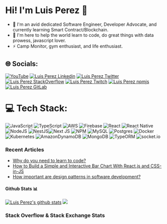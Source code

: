 # Hi! I'm Luis Perez 👋
- 🔭 I'm an avid dedicated Software Engineer, Developer Advocate, and currently learning Smart Contract/Blockchain.
- 👯 I'm here to help the world learn to code, do great things with data prowess, javascript lover.
- ⚡ Camp Monitor, gym enthusiast, and life enthusiast.

## 🌐 Socials:
[![YouTube](https://img.shields.io/badge/YouTube-%23FF0000.svg?logo=YouTube&logoColor=white)](https://www.youtube.com/@perezluisv)
[![Luis Perez Linkedin](https://img.shields.io/badge/LinkedIn-0077B5.svg?logo=linkedin&logoColor=white)](https://www.linkedin.com/in/perezluisv/)
[![Luis Perez Twitter](https://img.shields.io/badge/Twitter-1DA1F2.svg?logo=twitter&logoColor=white)](https://twitter.com/perezluisv)
[![Luis Perez StackOverflow](https://img.shields.io/badge/StackOverflow-F48024.svg?logo=stackoverflow&logoColor=white)](https://stackoverflow.com/users/19291084/luis-perez)
[![Luis Perez Twitch](https://img.shields.io/badge/Twitch-6441A4.svg?logo=twitch&logoColor=white)](https://www.twitch.tv/iperezluis)
[![Luis Perez npmjs](https://img.shields.io/badge/npm-dd1818.svg?logo=npm&logoColor=white)](https://www.npmjs.com/~perezluisv)
[![Luis Perez GitLab](https://img.shields.io/badge/Gitlab-F48024.svg?logo=gitlab&logoColor=white)](https://gitlab.com/iperezluis)

# 💻 Tech Stack:
![JavaScript](https://img.shields.io/badge/javascript-%23323330.svg?style=for-the-badge&logo=javascript&logoColor=%23F7DF1E) ![TypeScript](https://img.shields.io/badge/typescript-%23007ACC.svg?style=for-the-badge&logo=typescript&logoColor=white) ![AWS](https://img.shields.io/badge/AWS-%23FF9900.svg?style=for-the-badge&logo=amazon-aws&logoColor=white) ![Firebase](https://img.shields.io/badge/firebase-%23039BE5.svg?style=for-the-badge&logo=firebase) ![React](https://img.shields.io/badge/react-%2320232a.svg?style=for-the-badge&logo=react&logoColor=%2361DAFB) ![React Native](https://img.shields.io/badge/ReactNative-%2320232a.svg?style=for-the-badge&logo=react&logoColor=%2361DAFB)![NodeJS](https://img.shields.io/badge/node.js-6DA55F?style=for-the-badge&logo=node.js&logoColor=white) ![NestJS](https://img.shields.io/badge/nestjs-%23E0234E.svg?style=for-the-badge&logo=nestjs&logoColor=white)![Next JS](https://img.shields.io/badge/Next-black?style=for-the-badge&logo=next.js&logoColor=white) ![NPM](https://img.shields.io/badge/NPM-%23000000.svg?style=for-the-badge&logo=npm&logoColor=white) ![MySQL](https://img.shields.io/badge/mysql-%2300f.svg?style=for-the-badge&logo=mysql&logoColor=white) ![Postgres](https://img.shields.io/badge/postgres-%23316192.svg?style=for-the-badge&logo=postgresql&logoColor=white) ![Docker](https://img.shields.io/badge/docker-%23316192.svg?style=for-the-badge&logo=docker&logoColor=white) ![Kubernetes](https://img.shields.io/badge/kubernetes-4053D6?style=for-the-badge&logo=kubernetes&logoColor=white) ![AmazonDynamoDB](https://img.shields.io/badge/Amazon%20DynamoDB-4053D6?style=for-the-badge&logo=Amazon%20DynamoDB&logoColor=white) ![MongoDB](https://img.shields.io/badge/MongoDB-%234ea94b.svg?style=for-the-badge&logo=mongodb&logoColor=white) ![TypeORM](https://img.shields.io/badge/typeORM-%23323330.svg?style=for-the-badge&logo=typeorm&logoColor=%23F7DF1E) ![socket.io](https://img.shields.io/badge/socket.io-%2320232a.svg?style=for-the-badge&logo=socket.io&logoColor=white)


<h3>Recent Articles</h3>

- [Why do you need to learn to code?](https://medium.com/@perezvluisv/why-do-you-need-to-learn-to-code-391ab1d64a57)
- [How to Build a Simple and Interactive Bar Chart With React.js and CSS-in-JS](https://medium.com/@perezvluisv/how-to-build-a-simple-and-interactive-bar-chart-with-react-js-and-css-in-js-fdd44e7764c5)  
- [How important are design patterns in software development?](https://medium.com/@perezvluisv/how-important-are-design-patterns-in-software-development-de77f13861a5) 


#### Github Stats 📊

[![Luis Perez's github stats](https://github-readme-stats.vercel.app/api?username=iperezluis)](https://github.com/anuraghazra/github-readme-stats)
![](https://github-readme-streak-stats.herokuapp.com/?user=IPEREZLUIS&theme=dark&hide_border=false)<br/>

### Stack Overflow & Stack Exchange Stats

